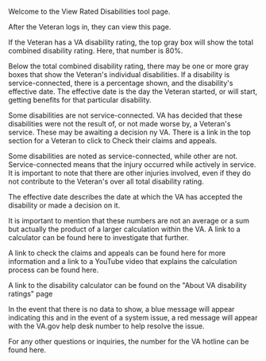 Welcome to the View Rated Disabilities tool page.

After the Veteran logs in, they can view this page.

If the Veteran has a VA disability rating, the top gray box will show the total combined disability rating. Here, that number is 80%.

Below the total combined disability rating, there may be one or more gray boxes that show the Veteran's individual disabilities. If a disability is service-connected, there is a percentage shown, and the disability's effective date. The effective date is the day the Veteran started, or will start, getting benefits for that particular disability.

Some disabilities are not service-connected. VA has decided that these disabilities were not the result of, or not made worse by, a Veteran's service. These may be awaiting a decision ny VA. There is a link in the top section for a Veteran to click to Check their claims and appeals.

Some disabilities are noted as service-connected, while other are not. Service-connected means that the injury occurred while actively in service. It is important to note that there are other injuries involved, even if they do not contribute to the Veteran's over all total disability rating.

The effective date describes the date at which the VA has accepted the disability or made a decision on it.

It is important to mention that these numbers are not an average or a sum but actually the product of a larger calculation within the VA. A link to a calculator can be found here to investigate that further.

A link to check the claims and appeals can be found here for more information and a link to a YouTube video that explains the calculation process can be found here.

A link to the disability calculator can be found on the "About VA disability ratings" page

In the event that there is no data to show, a blue message will appear indicating this and in the event of a system issue, a red message will appear with the VA.gov help desk number to help resolve the issue.

For any other questions or inquiries, the number for the VA hotline can be found here.
